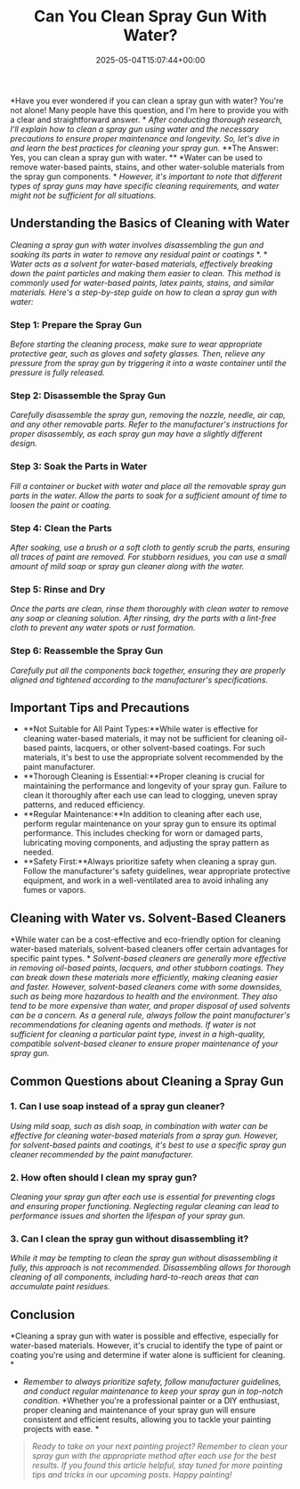 ﻿---
layout: post
title: Can You Clean Spray Gun With Water?
date: '2025-05-04T15:07:44+00:00'
categories:
- DIY Paintings
tags: []
slug: /can-you-clean-spray-gun-with-water/
lastmod: 2025-05-07T12:21:26+03:00
---

*Have you ever wondered if you can clean a spray gun with water? You're not alone! Many people have this question, and I'm here to provide you with a clear and straightforward answer. *
*After conducting thorough research, I'll explain how to clean a spray gun using water and the necessary precautions to ensure proper maintenance and longevity. So, let's dive in and learn the best practices for cleaning your spray gun.*
**The Answer: Yes, you can clean a spray gun with water. **
*Water can be used to remove water-based paints, stains, and other water-soluble materials from the spray gun components. *
*However, it's important to note that different types of spray guns may have specific cleaning requirements, and water might not be sufficient for all situations.*
## **Understanding the Basics of Cleaning with Water**
*Cleaning a spray gun with water involves disassembling the gun and soaking its parts in water to remove any residual paint or coatings*
*. *
*Water acts as a solvent for water-based materials, effectively breaking down the paint particles and making them easier to clean. This method is commonly used for water-based paints, latex paints, stains, and similar materials.*
*Here's a step-by-step guide on how to clean a spray gun with water:*
### **Step 1: Prepare the Spray Gun**
*Before starting the cleaning process, make sure to wear appropriate protective gear, such as gloves and safety glasses. Then, relieve any pressure from the spray gun by triggering it into a waste container until the pressure is fully released.*
### **Step 2: Disassemble the Spray Gun**
*Carefully disassemble the spray gun, removing the nozzle, needle, air cap, and any other removable parts. Refer to the manufacturer's instructions for proper disassembly, as each spray gun may have a slightly different design.*
### **Step 3: Soak the Parts in Water**
*Fill a container or bucket with water and place all the removable spray gun parts in the water. Allow the parts to soak for a sufficient amount of time to loosen the paint or coating.*
### **Step 4: Clean the Parts**
*After soaking, use a brush or a soft cloth to gently scrub the parts, ensuring all traces of paint are removed. For stubborn residues, you can use a small amount of mild soap or spray gun cleaner along with the water.*
### **Step 5: Rinse and Dry**
*Once the parts are clean, rinse them thoroughly with clean water to remove any soap or cleaning solution. After rinsing, dry the parts with a lint-free cloth to prevent any water spots or rust formation.*
### **Step 6: Reassemble the Spray Gun**
*Carefully put all the components back together, ensuring they are properly aligned and tightened according to the manufacturer's specifications.*
## **Important Tips and Precautions**
- **Not Suitable for All Paint Types:**While water is effective for cleaning water-based materials, it may not be sufficient for cleaning oil-based paints, lacquers, or other solvent-based coatings. For such materials, it's best to use the appropriate solvent recommended by the paint manufacturer.
- **Thorough Cleaning is Essential:**Proper cleaning is crucial for maintaining the performance and longevity of your spray gun. Failure to clean it thoroughly after each use can lead to clogging, uneven spray patterns, and reduced efficiency.
- **Regular Maintenance:**In addition to cleaning after each use, perform regular maintenance on your spray gun to ensure its optimal performance. This includes checking for worn or damaged parts, lubricating moving components, and adjusting the spray pattern as needed.
- **Safety First:**Always prioritize safety when cleaning a spray gun. Follow the manufacturer's safety guidelines, wear appropriate protective equipment, and work in a well-ventilated area to avoid inhaling any fumes or vapors.
## **Cleaning with Water vs. Solvent-Based Cleaners**
*While water can be a cost-effective and eco-friendly option for cleaning water-based materials, solvent-based cleaners offer certain advantages for specific paint types. *
*Solvent-based cleaners are generally more effective in removing oil-based paints, lacquers, and other stubborn coatings. They can break down these materials more efficiently, making cleaning easier and faster.*
*However, solvent-based cleaners come with some downsides, such as being more hazardous to health and the environment. They also tend to be more expensive than water, and proper disposal of used solvents can be a concern.*
*As a general rule, always follow the paint manufacturer's recommendations for cleaning agents and methods. If water is not sufficient for cleaning a particular paint type, invest in a high-quality, compatible solvent-based cleaner to ensure proper maintenance of your spray gun.*
## **Common Questions about Cleaning a Spray Gun**
### **1. Can I use soap instead of a spray gun cleaner?**
*Using mild soap, such as dish soap, in combination with water can be effective for cleaning water-based materials from a spray gun. However, for solvent-based paints and coatings, it's best to use a specific spray gun cleaner recommended by the paint manufacturer.*
### **2. How often should I clean my spray gun?**
*Cleaning your spray gun after each use is essential for preventing clogs and ensuring proper functioning. Neglecting regular cleaning can lead to performance issues and shorten the lifespan of your spray gun.*
### **3. Can I clean the spray gun without disassembling it?**
*While it may be tempting to clean the spray gun without disassembling it fully, this approach is not recommended. Disassembling allows for thorough cleaning of all components, including hard-to-reach areas that can accumulate paint residues.*
## **Conclusion**
*Cleaning a spray gun with water is possible and effective, especially for water-based materials. However, it's crucial to identify the type of paint or coating you're using and determine if water alone is sufficient for cleaning. *
- *Remember to always prioritize safety, follow manufacturer guidelines, and conduct regular maintenance to keep your spray gun in top-notch condition.*
*Whether you're a professional painter or a DIY enthusiast, proper cleaning and maintenance of your spray gun will ensure consistent and efficient results, allowing you to tackle your painting projects with ease. *
> *Ready to take on your next painting project? Remember to clean your spray gun with the appropriate method after each use for the best results. If you found this article helpful, stay tuned for more painting tips and tricks in our upcoming posts. Happy painting!*